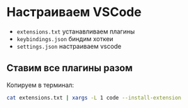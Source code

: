 # Настраиваем VSCode

- `extensions.txt`  устанавливаем плагины
- `keybindings.json` биндим хоткеи
- `settings.json` настраиваем vscode

## Ставим все плагины разом

Копируем в терминал:

  ```bash
  cat extensions.txt | xargs -L 1 code --install-extension
  ```

